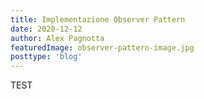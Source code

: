 ```yaml
---
title: Implementazione Observer Pattern
date: 2020-12-12
author: Alex Pagnotta
featuredImage: observer-pattern-image.jpg
posttype: 'blog'
---
```


TEST

